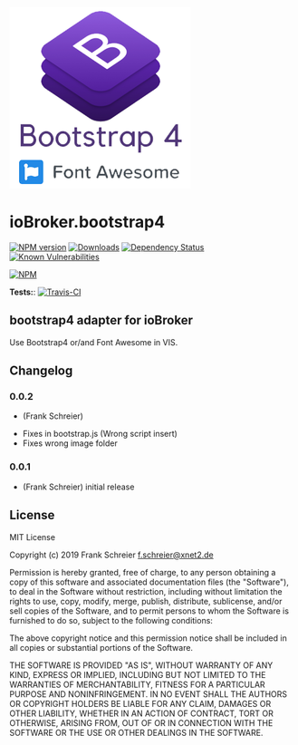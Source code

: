 ![Logo](admin/bootstrap4.png)
# ioBroker.bootstrap4

[![NPM version](http://img.shields.io/npm/v/iobroker.bootstrap4.svg)](https://www.npmjs.com/package/iobroker.bootstrap4)
[![Downloads](https://img.shields.io/npm/dm/iobroker.bootstrap4.svg)](https://www.npmjs.com/package/iobroker.bootstrap4)
[![Dependency Status](https://img.shields.io/david/GOOFY008/iobroker.bootstrap4.svg)](https://david-dm.org/GOOFY008/iobroker.bootstrap4)
[![Known Vulnerabilities](https://snyk.io/test/github/GOOFY008/ioBroker.bootstrap4/badge.svg)](https://snyk.io/test/github/GOOFY008/ioBroker.bootstrap4)

[![NPM](https://nodei.co/npm/iobroker.bootstrap4.png?downloads=true)](https://nodei.co/npm/iobroker.bootstrap4/)

**Tests:**: [![Travis-CI](http://img.shields.io/travis/GOOFY008/ioBroker.bootstrap4/master.svg)](https://travis-ci.org/GOOFY008/ioBroker.bootstrap4)

## bootstrap4 adapter for ioBroker

Use Bootstrap4 or/and Font Awesome in VIS.

## Changelog

### 0.0.2
* (Frank Schreier) 
 - Fixes in bootstrap.js (Wrong script insert)
 - Fixes wrong image folder
 
### 0.0.1
* (Frank Schreier) initial release

## License
MIT License

Copyright (c) 2019 Frank Schreier <f.schreier@xnet2.de>

Permission is hereby granted, free of charge, to any person obtaining a copy
of this software and associated documentation files (the "Software"), to deal
in the Software without restriction, including without limitation the rights
to use, copy, modify, merge, publish, distribute, sublicense, and/or sell
copies of the Software, and to permit persons to whom the Software is
furnished to do so, subject to the following conditions:

The above copyright notice and this permission notice shall be included in all
copies or substantial portions of the Software.

THE SOFTWARE IS PROVIDED "AS IS", WITHOUT WARRANTY OF ANY KIND, EXPRESS OR
IMPLIED, INCLUDING BUT NOT LIMITED TO THE WARRANTIES OF MERCHANTABILITY,
FITNESS FOR A PARTICULAR PURPOSE AND NONINFRINGEMENT. IN NO EVENT SHALL THE
AUTHORS OR COPYRIGHT HOLDERS BE LIABLE FOR ANY CLAIM, DAMAGES OR OTHER
LIABILITY, WHETHER IN AN ACTION OF CONTRACT, TORT OR OTHERWISE, ARISING FROM,
OUT OF OR IN CONNECTION WITH THE SOFTWARE OR THE USE OR OTHER DEALINGS IN THE
SOFTWARE.